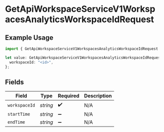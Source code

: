 # GetApiWorkspaceServiceV1WorkspacesAnalyticsWorkspaceIdRequest

## Example Usage

```typescript
import { GetApiWorkspaceServiceV1WorkspacesAnalyticsWorkspaceIdRequest } from "oppulence-backend-sdk/models/operations";

let value: GetApiWorkspaceServiceV1WorkspacesAnalyticsWorkspaceIdRequest = {
  workspaceId: "<id>",
};
```

## Fields

| Field              | Type               | Required           | Description        |
| ------------------ | ------------------ | ------------------ | ------------------ |
| `workspaceId`      | *string*           | :heavy_check_mark: | N/A                |
| `startTime`        | *string*           | :heavy_minus_sign: | N/A                |
| `endTime`          | *string*           | :heavy_minus_sign: | N/A                |